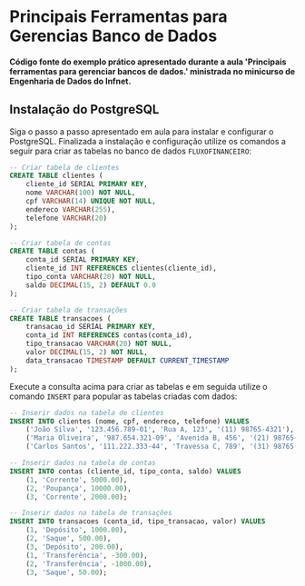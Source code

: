 # Principais Ferramentas para Gerencias Banco de Dados

#### Código fonte do exemplo prático apresentado durante a aula 'Principais ferramentas para gerenciar bancos de dados.' ministrada no minicurso de Engenharia de Dados do Infnet.

## Instalação do PostgreSQL

Siga o passo a passo apresentado em aula para instalar e configurar o PostgreSQL. Finalizada a instalação e configuração utilize os comandos a seguir para criar as tabelas no banco de dados `FLUXOFINANCEIRO`:


``` SQL
-- Criar tabela de clientes
CREATE TABLE clientes (
    cliente_id SERIAL PRIMARY KEY,
    nome VARCHAR(100) NOT NULL,
    cpf VARCHAR(14) UNIQUE NOT NULL,
    endereco VARCHAR(255),
    telefone VARCHAR(20)
);

-- Criar tabela de contas
CREATE TABLE contas (
    conta_id SERIAL PRIMARY KEY,
    cliente_id INT REFERENCES clientes(cliente_id),
    tipo_conta VARCHAR(20) NOT NULL,
    saldo DECIMAL(15, 2) DEFAULT 0.0
);

-- Criar tabela de transações
CREATE TABLE transacoes (
    transacao_id SERIAL PRIMARY KEY,
    conta_id INT REFERENCES contas(conta_id),
    tipo_transacao VARCHAR(20) NOT NULL,
    valor DECIMAL(15, 2) NOT NULL,
    data_transacao TIMESTAMP DEFAULT CURRENT_TIMESTAMP
);
```

Execute a consulta acima para criar as tabelas e em seguida utilize o comando `INSERT` para popular as tabelas criadas com dados:

``` SQL
-- Inserir dados na tabela de clientes
INSERT INTO clientes (nome, cpf, endereco, telefone) VALUES
    ('João Silva', '123.456.789-01', 'Rua A, 123', '(11) 98765-4321'),
    ('Maria Oliveira', '987.654.321-09', 'Avenida B, 456', '(21) 98765-4321'),
    ('Carlos Santos', '111.222.333-44', 'Travessa C, 789', '(31) 98765-4321');

-- Inserir dados na tabela de contas
INSERT INTO contas (cliente_id, tipo_conta, saldo) VALUES
    (1, 'Corrente', 5000.00),
    (2, 'Poupança', 10000.00),
    (3, 'Corrente', 2000.00);

-- Inserir dados na tabela de transações
INSERT INTO transacoes (conta_id, tipo_transacao, valor) VALUES
    (1, 'Depósito', 1000.00),
    (2, 'Saque', 500.00),
    (3, 'Depósito', 200.00),
    (1, 'Transferência', -300.00),
    (2, 'Transferência', -1000.00),
    (3, 'Saque', 50.00);
```
